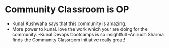 # Community Classroom is OP

- Kunal Kushwaha says that this community is amazing.
- More power to kunal. love the work which your are doing for the community.
-Kunal Devops bootcamps is so insightfull 
-Anirudh Sharma finds the Community Classroom initiative really great!
